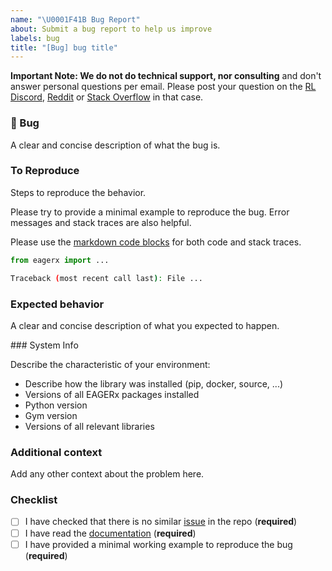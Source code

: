 ```yaml
---
name: "\U0001F41B Bug Report"
about: Submit a bug report to help us improve
labels: bug
title: "[Bug] bug title"
---
```


**Important Note: We do not do technical support, nor consulting** and don't answer personal questions per email.
Please post your question on the [RL Discord](https://discord.com/invite/xhfNqQv), [Reddit](https://www.reddit.com/r/reinforcementlearning/) or [Stack Overflow](https://stackoverflow.com/) in that case.


### 🐛 Bug

A clear and concise description of what the bug is.


### To Reproduce

Steps to reproduce the behavior.

Please try to provide a minimal example to reproduce the bug. Error messages and stack traces are also helpful.

Please use the [markdown code blocks](https://help.github.com/en/articles/creating-and-highlighting-code-blocks)
for both code and stack traces.

```python
from eagerx import ...

```

```bash
Traceback (most recent call last): File ...

```

### Expected behavior

A clear and concise description of what you expected to happen.


### System Info

Describe the characteristic of your environment:
 * Describe how the library was installed (pip, docker, source, ...)
 * Versions of all EAGERx packages installed
 * Python version
 * Gym version
 * Versions of all relevant libraries

### Additional context
Add any other context about the problem here.

### Checklist

- [ ] I have checked that there is no similar [issue](https://github.com/eager-dev/eagerx/issues) in the repo (**required**)
- [ ] I have read the [documentation](https://eagerx.readthedocs.io) (**required**)
- [ ] I have provided a minimal working example to reproduce the bug (**required**)

<!--- This Template is an edited version of the one from https://github.com/DLR-RM/stable-baselines3-->
